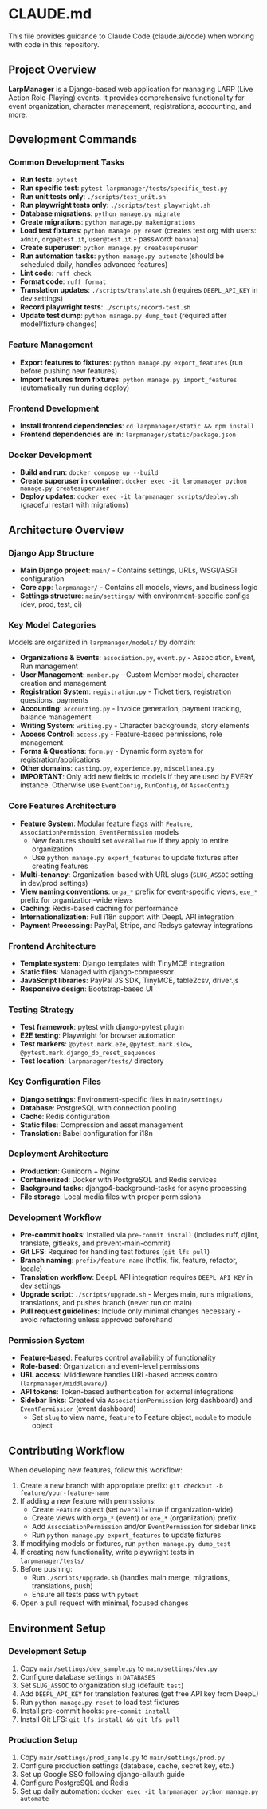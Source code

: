 # CLAUDE.md

This file provides guidance to Claude Code (claude.ai/code) when working with code in this repository.

## Project Overview

**LarpManager** is a Django-based web application for managing LARP (Live Action Role-Playing) events. It provides comprehensive functionality for event organization, character management, registrations, accounting, and more.

## Development Commands

### Common Development Tasks
- **Run tests**: `pytest`
- **Run specific test**: `pytest larpmanager/tests/specific_test.py`
- **Run unit tests only**: `./scripts/test_unit.sh`
- **Run playwright tests only**: `./scripts/test_playwright.sh`
- **Database migrations**: `python manage.py migrate`
- **Create migrations**: `python manage.py makemigrations`
- **Load test fixtures**: `python manage.py reset` (creates test org with users: `admin`, `orga@test.it`, `user@test.it` - password: `banana`)
- **Create superuser**: `python manage.py createsuperuser`
- **Run automation tasks**: `python manage.py automate` (should be scheduled daily, handles advanced features)
- **Lint code**: `ruff check`
- **Format code**: `ruff format`
- **Translation updates**: `./scripts/translate.sh` (requires `DEEPL_API_KEY` in dev settings)
- **Record playwright tests**: `./scripts/record-test.sh`
- **Update test dump**: `python manage.py dump_test` (required after model/fixture changes)

### Feature Management
- **Export features to fixtures**: `python manage.py export_features` (run before pushing new features)
- **Import features from fixtures**: `python manage.py import_features` (automatically run during deploy)

### Frontend Development
- **Install frontend dependencies**: `cd larpmanager/static && npm install`
- **Frontend dependencies are in**: `larpmanager/static/package.json`

### Docker Development
- **Build and run**: `docker compose up --build`
- **Create superuser in container**: `docker exec -it larpmanager python manage.py createsuperuser`
- **Deploy updates**: `docker exec -it larpmanager scripts/deploy.sh` (graceful restart with migrations)

## Architecture Overview

### Django App Structure
- **Main Django project**: `main/` - Contains settings, URLs, WSGI/ASGI configuration
- **Core app**: `larpmanager/` - Contains all models, views, and business logic
- **Settings structure**: `main/settings/` with environment-specific configs (dev, prod, test, ci)

### Key Model Categories
Models are organized in `larpmanager/models/` by domain:
- **Organizations & Events**: `association.py`, `event.py` - Association, Event, Run management
- **User Management**: `member.py` - Custom Member model, character creation and management
- **Registration System**: `registration.py` - Ticket tiers, registration questions, payments
- **Accounting**: `accounting.py` - Invoice generation, payment tracking, balance management
- **Writing System**: `writing.py` - Character backgrounds, story elements
- **Access Control**: `access.py` - Feature-based permissions, role management
- **Forms & Questions**: `form.py` - Dynamic form system for registration/applications
- **Other domains**: `casting.py`, `experience.py`, `miscellanea.py`
- **IMPORTANT**: Only add new fields to models if they are used by EVERY instance. Otherwise use `EventConfig`, `RunConfig`, or `AssocConfig`

### Core Features Architecture
- **Feature System**: Modular feature flags with `Feature`, `AssociationPermission`, `EventPermission` models
  - New features should set `overall=True` if they apply to entire organization
  - Use `python manage.py export_features` to update fixtures after creating features
- **Multi-tenancy**: Organization-based with URL slugs (`SLUG_ASSOC` setting in dev/prod settings)
- **View naming conventions**: `orga_*` prefix for event-specific views, `exe_*` prefix for organization-wide views
- **Caching**: Redis-based caching for performance
- **Internationalization**: Full i18n support with DeepL API integration
- **Payment Processing**: PayPal, Stripe, and Redsys gateway integrations

### Frontend Architecture
- **Template system**: Django templates with TinyMCE integration
- **Static files**: Managed with django-compressor
- **JavaScript libraries**: PayPal JS SDK, TinyMCE, table2csv, driver.js
- **Responsive design**: Bootstrap-based UI

### Testing Strategy
- **Test framework**: pytest with django-pytest plugin
- **E2E testing**: Playwright for browser automation
- **Test markers**: `@pytest.mark.e2e`, `@pytest.mark.slow`, `@pytest.mark.django_db_reset_sequences`
- **Test location**: `larpmanager/tests/` directory

### Key Configuration Files
- **Django settings**: Environment-specific files in `main/settings/`
- **Database**: PostgreSQL with connection pooling
- **Cache**: Redis configuration
- **Static files**: Compression and asset management
- **Translation**: Babel configuration for i18n

### Deployment Architecture
- **Production**: Gunicorn + Nginx
- **Containerized**: Docker with PostgreSQL and Redis services
- **Background tasks**: django4-background-tasks for async processing
- **File storage**: Local media files with proper permissions

### Development Workflow
- **Pre-commit hooks**: Installed via `pre-commit install` (includes ruff, djlint, translate, gitleaks, and prevent-main-commit)
- **Git LFS**: Required for handling test fixtures (`git lfs pull`)
- **Branch naming**: `prefix/feature-name` (hotfix, fix, feature, refactor, locale)
- **Translation workflow**: DeepL API integration requires `DEEPL_API_KEY` in dev settings
- **Upgrade script**: `./scripts/upgrade.sh` - Merges main, runs migrations, translations, and pushes branch (never run on main)
- **Pull request guidelines**: Include only minimal changes necessary - avoid refactoring unless approved beforehand

### Permission System
- **Feature-based**: Features control availability of functionality
- **Role-based**: Organization and event-level permissions
- **URL access**: Middleware handles URL-based access control (`larpmanager/middleware/`)
- **API tokens**: Token-based authentication for external integrations
- **Sidebar links**: Created via `AssociationPermission` (org dashboard) and `EventPermission` (event dashboard)
  - Set `slug` to view name, `feature` to Feature object, `module` to module object

## Contributing Workflow

When developing new features, follow this workflow:

1. Create a new branch with appropriate prefix: `git checkout -b feature/your-feature-name`
2. If adding a new feature with permissions:
   - Create `Feature` object (set `overall=True` if organization-wide)
   - Create views with `orga_*` (event) or `exe_*` (organization) prefix
   - Add `AssociationPermission` and/or `EventPermission` for sidebar links
   - Run `python manage.py export_features` to update fixtures
3. If modifying models or fixtures, run `python manage.py dump_test`
4. If creating new functionality, write playwright tests in `larpmanager/tests/`
5. Before pushing:
   - Run `./scripts/upgrade.sh` (handles main merge, migrations, translations, push)
   - Ensure all tests pass with `pytest`
6. Open a pull request with minimal, focused changes

## Environment Setup

### Development Setup
1. Copy `main/settings/dev_sample.py` to `main/settings/dev.py`
2. Configure database settings in `DATABASES`
3. Set `SLUG_ASSOC` to organization slug (default: `test`)
4. Add `DEEPL_API_KEY` for translation features (get free API key from DeepL)
5. Run `python manage.py reset` to load test fixtures
6. Install pre-commit hooks: `pre-commit install`
7. Install Git LFS: `git lfs install && git lfs pull`

### Production Setup
1. Copy `main/settings/prod_sample.py` to `main/settings/prod.py`
2. Configure production settings (database, cache, secret key, etc.)
3. Set up Google SSO following django-allauth guide
4. Configure PostgreSQL and Redis
5. Set up daily automation: `docker exec -it larpmanager python manage.py automate`
